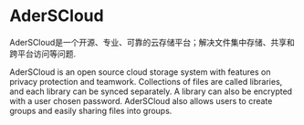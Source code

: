 # AderSCloud
AderSCloud是一个开源、专业、可靠的云存储平台；解决文件集中存储、共享和跨平台访问等问题.   

AderSCloud is an open source cloud storage system with features on privacy protection and teamwork. Collections of files are called libraries, and each library can be synced separately. A library can also be encrypted with a user chosen password. AderSCloud also allows users to create groups and easily sharing files into groups.
